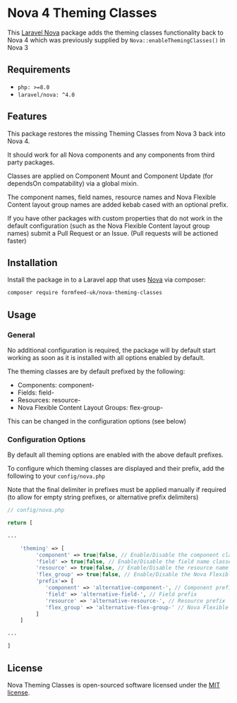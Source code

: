 # Nova 4 Theming Classes

This [Laravel Nova](https://nova.laravel.com/) package adds the theming classes functionality back to Nova 4 which was previously supplied by `Nova::enableThemingClasses()` in Nova 3

## Requirements

- `php: >=8.0`
- `laravel/nova: ^4.0`

## Features

This package restores the missing Theming Classes from Nova 3 back into Nova 4.

It should work for all Nova components and any components from third party packages.

Classes are applied on Component Mount and Component Update (for dependsOn compatability) via a global mixin.

The component names, field names, resource names and Nova Flexible Content layout group names are added kebab cased with an optional prefix.

If you have other packages with custom properties that do not work in the default configuration (such as the Nova Flexible Content layout group names) submit a Pull Request or an Issue. (Pull requests will be actioned faster)

## Installation

Install the package in to a Laravel app that uses [Nova](https://nova.laravel.com) via composer:

```bash
composer require formfeed-uk/nova-theming-classes
```

## Usage

### General

No additional configuration is required, the package will by default start working as soon as it is installed with all options enabled by default.

The theming classes are by default prefixed by the following:
- Components: component-
- Fields: field-
- Resources: resource-
- Nova Flexible Content Layout Groups: flex-group-

This can be changed in the configuration options (see below)

### Configuration Options

By default all theming options are enabled with the above default prefixes.

To configure which theming classes are displayed and their prefix, add the following to your `config/nova.php`

Note that the final delimiter in prefixes must be applied manually if required (to allow for empty string prefixes, or alternative prefix delimiters)

```php
// config/nova.php

return [

...

    'theming' => [
         'component' => true|false, // Enable/Disable the component classes
         'field' => true|false, // Enable/Disable the field name classes
         'resource' => true|false, // Enable/Disable the resource name classes
         'flex_group' => true|false, // Enable/Disable the Nova Flexible Content Layout Groups classes
         'prefix'=> [
            'component' => 'alternative-component-', // Component prefix
            'field' => 'alternative-field-', // Field prefix
            'resource' => 'alternative-resource-', // Resource prefix
            'flex_group' => 'alternative-flex-group-' // Nova Flexible Content Layout Group prefix
         ]
    ]

...

]
```

## License

Nova Theming Classes is open-sourced software licensed under the [MIT license](LICENSE.md).
